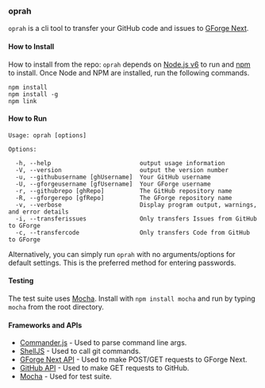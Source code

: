 ### oprah

`oprah` is a cli tool to transfer your GitHub code and issues
to [GForge Next](https://next.gforge.com/).

#### How to Install

How to install from the repo:  `oprah` depends on [Node.js v6]() to run and [npm]() to install.
Once Node and NPM are installed, run the following commands.
```
npm install
npm install -g
npm link
```

#### How to Run

```
Usage: oprah [options]

Options:

  -h, --help                         output usage information
  -V, --version                      output the version number
  -u, --githubusername [ghUsername]  Your GitHub username
  -U, --gforgeusername [gfUsername]  Your GForge username
  -r, --githubrepo [ghRepo]          The GitHub repository name
  -R, --gforgerepo [gfRepo]          The GForge repository name
  -v, --verbose                      Display program output, warnings, and error details
  -i, --transferissues               Only transfers Issues from GitHub to GForge
  -c, --transfercode                 Only transfers Code from GitHub to GForge
```

Alternatively, you can simply run `oprah` with no arguments/options for default settings.  This is the preferred method for entering passwords.

#### Testing

The test suite uses [Mocha](http://mochajs.org/). Install with
`npm install mocha` and run by typing `mocha` from the root
directory.

#### Frameworks and APIs

- [Commander.js](https://github.com/tj/commander.js/) - Used to
  parse command line args.
- [ShellJS](https://github.com/shelljs/shelljs) - Used to call
  git commands.
- [GForge Next API](https://next.gforge.com/apidoc) - Used to
  make POST/GET requests to GForge Next.
- [GitHub API](https://developer.github.com/v3/) - Used to make
  GET requests to GitHub.
- [Mocha](http://mochajs.org/) - Used for test suite.
